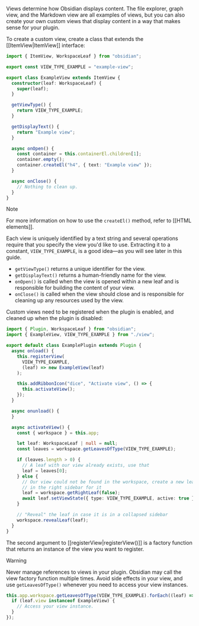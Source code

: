 Views determine how Obsidian displays content. The file explorer, graph view, and the Markdown view are all examples of views, but you can also create your own custom views that display content in a way that makes sense for your plugin.

To create a custom view, create a class that extends the [[ItemView|ItemView]] interface:

```ts
import { ItemView, WorkspaceLeaf } from "obsidian";

export const VIEW_TYPE_EXAMPLE = "example-view";

export class ExampleView extends ItemView {
  constructor(leaf: WorkspaceLeaf) {
    super(leaf);
  }

  getViewType() {
    return VIEW_TYPE_EXAMPLE;
  }

  getDisplayText() {
    return "Example view";
  }

  async onOpen() {
    const container = this.containerEl.children[1];
    container.empty();
    container.createEl("h4", { text: "Example view" });
  }

  async onClose() {
    // Nothing to clean up.
  }
}
```

> [!note]
> For more information on how to use the `createEl()` method, refer to [[HTML elements]].

Each view is uniquely identified by a text string and several operations require that you specify the view you'd like to use. Extracting it to a constant, `VIEW_TYPE_EXAMPLE`, is a good idea—as you will see later in this guide.

- `getViewType()` returns a unique identifier for the view.
- `getDisplayText()` returns a human-friendly name for the view.
- `onOpen()` is called when the view is opened within a new leaf and is responsible for building the content of your view.
- `onClose()` is called when the view should close and is responsible for cleaning up any resources used by the view.

Custom views need to be registered when the plugin is enabled, and cleaned up when the plugin is disabled:

```ts
import { Plugin, WorkspaceLeaf } from "obsidian";
import { ExampleView, VIEW_TYPE_EXAMPLE } from "./view";

export default class ExamplePlugin extends Plugin {
  async onload() {
    this.registerView(
      VIEW_TYPE_EXAMPLE,
      (leaf) => new ExampleView(leaf)
    );

    this.addRibbonIcon("dice", "Activate view", () => {
      this.activateView();
    });
  }

  async onunload() {
  }

  async activateView() {
    const { workspace } = this.app;

    let leaf: WorkspaceLeaf | null = null;
    const leaves = workspace.getLeavesOfType(VIEW_TYPE_EXAMPLE);

    if (leaves.length > 0) {
      // A leaf with our view already exists, use that
      leaf = leaves[0];
    } else {
      // Our view could not be found in the workspace, create a new leaf
      // in the right sidebar for it
      leaf = workspace.getRightLeaf(false);
      await leaf.setViewState({ type: VIEW_TYPE_EXAMPLE, active: true });
    }

    // "Reveal" the leaf in case it is in a collapsed sidebar
    workspace.revealLeaf(leaf);
  }
}
```

The second argument to [[registerView|registerView()]] is a factory function that returns an instance of the view you want to register.

> [!warning]
> Never manage references to views in your plugin. Obsidian may call the view factory function multiple times. Avoid side effects in your view, and use `getLeavesOfType()` whenever you need to access your view instances.
>
> ```ts
> this.app.workspace.getLeavesOfType(VIEW_TYPE_EXAMPLE).forEach((leaf) => {
>   if (leaf.view instanceof ExampleView) {
>     // Access your view instance.
>   }
> });
> ```
